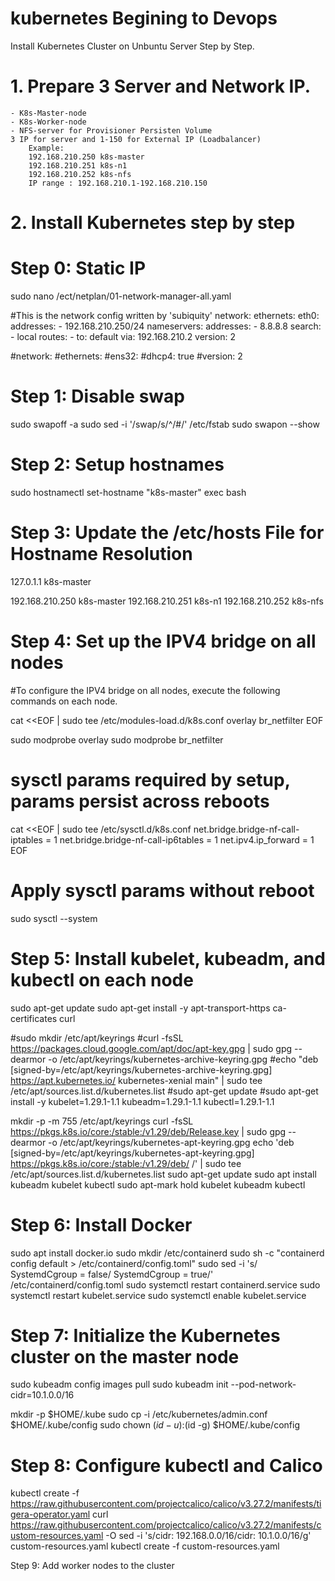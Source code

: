 # kubernetes Begining to Devops

Install Kubernetes Cluster on Unbuntu Server Step by Step.

# 1. Prepare 3 Server and Network IP.
    - K8s-Master-node 
    - K8s-Worker-node
    - NFS-server for Provisioner Persisten Volume
    3 IP for server and 1-150 for External IP (Loadbalancer) 
        Example: 
        192.168.210.250 k8s-master 
        192.168.210.251 k8s-n1 
        192.168.210.252 k8s-nfs 
        IP range : 192.168.210.1-192.168.210.150

# 2. Install Kubernetes step by step

# Step 0: Static IP 

sudo nano /ect/netplan/01-network-manager-all.yaml 

#This is the network config written by 'subiquity'
network: 
  ethernets: 
    eth0: 
      addresses: 
      - 192.168.210.250/24 
      nameservers: 
        addresses: 
        - 8.8.8.8 
        search: 
        - local 
      routes: 
      - to: default 
        via: 192.168.210.2 
  version: 2 

#network:
  #ethernets:
    #ens32:
      #dhcp4: true
  #version: 2

# Step 1: Disable swap

sudo swapoff -a
sudo sed -i '/swap/s/^/#/' /etc/fstab
sudo swapon --show

# Step 2: Setup hostnames

sudo hostnamectl set-hostname "k8s-master"
exec bash

# Step 3: Update the /etc/hosts File for Hostname Resolution

127.0.1.1 k8s-master

192.168.210.250 k8s-master
192.168.210.251 k8s-n1
192.168.210.252 k8s-nfs


# Step 4: Set up the IPV4 bridge on all nodes
#To configure the IPV4 bridge on all nodes, execute the following commands on each node.

cat <<EOF | sudo tee /etc/modules-load.d/k8s.conf
overlay
br_netfilter
EOF

sudo modprobe overlay
sudo modprobe br_netfilter

# sysctl params required by setup, params persist across reboots

cat <<EOF | sudo tee /etc/sysctl.d/k8s.conf
net.bridge.bridge-nf-call-iptables  = 1
net.bridge.bridge-nf-call-ip6tables = 1
net.ipv4.ip_forward                 = 1
EOF

# Apply sysctl params without reboot
sudo sysctl --system

# Step 5: Install kubelet, kubeadm, and kubectl on each node

sudo apt-get update
sudo apt-get install -y apt-transport-https ca-certificates curl

#sudo mkdir /etc/apt/keyrings
#curl -fsSL https://packages.cloud.google.com/apt/doc/apt-key.gpg | sudo gpg --dearmor -o /etc/apt/keyrings/kubernetes-archive-keyring.gpg
#echo "deb [signed-by=/etc/apt/keyrings/kubernetes-archive-keyring.gpg] https://apt.kubernetes.io/ kubernetes-xenial main" | sudo tee /etc/apt/sources.list.d/kubernetes.list
#sudo apt-get update
#sudo apt-get install -y kubelet=1.29.1-1.1 kubeadm=1.29.1-1.1 kubectl=1.29.1-1.1

mkdir -p -m 755 /etc/apt/keyrings
curl -fsSL https://pkgs.k8s.io/core:/stable:/v1.29/deb/Release.key | sudo gpg --dearmor -o /etc/apt/keyrings/kubernetes-apt-keyring.gpg
echo 'deb [signed-by=/etc/apt/keyrings/kubernetes-apt-keyring.gpg] https://pkgs.k8s.io/core:/stable:/v1.29/deb/ /' | sudo tee /etc/apt/sources.list.d/kubernetes.list
sudo apt-get update
sudo apt install kubeadm kubelet kubectl
sudo apt-mark hold kubelet kubeadm kubectl

# Step 6: Install Docker

sudo apt install docker.io
sudo mkdir /etc/containerd
sudo sh -c "containerd config default > /etc/containerd/config.toml"
sudo sed -i 's/ SystemdCgroup = false/ SystemdCgroup = true/' /etc/containerd/config.toml
sudo systemctl restart containerd.service
sudo systemctl restart kubelet.service
sudo systemctl enable kubelet.service

# Step 7: Initialize the Kubernetes cluster on the master node

sudo kubeadm config images pull
sudo kubeadm init --pod-network-cidr=10.1.0.0/16

mkdir -p $HOME/.kube
  sudo cp -i /etc/kubernetes/admin.conf $HOME/.kube/config
  sudo chown $(id -u):$(id -g) $HOME/.kube/config

# Step 8: Configure kubectl and Calico

kubectl create -f https://raw.githubusercontent.com/projectcalico/calico/v3.27.2/manifests/tigera-operator.yaml
curl https://raw.githubusercontent.com/projectcalico/calico/v3.27.2/manifests/custom-resources.yaml -O
sed -i 's/cidr: 192\.168\.0\.0\/16/cidr: 10.1.0.0\/16/g' custom-resources.yaml
kubectl create -f custom-resources.yaml


Step 9: Add worker nodes to the cluster
